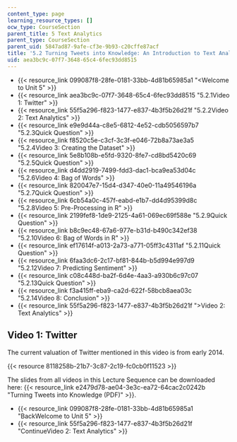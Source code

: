 ```yaml
---
content_type: page
learning_resource_types: []
ocw_type: CourseSection
parent_title: 5 Text Analytics
parent_type: CourseSection
parent_uid: 5847ad87-9afe-cf3e-9b93-c20cffe87acf
title: '5.2 Turning Tweets into Knowledge: An Introduction to Text Analytics'
uid: aea3bc9c-07f7-3648-65c4-6fec93dd8515
---
```


*   {{< resource_link 099087f8-28fe-0181-33bb-4d81b65985a1 "\<Welcome to Unit 5" >}}
*   {{< resource_link aea3bc9c-07f7-3648-65c4-6fec93dd8515 "5.2.1Video 1: Twitter" >}}
*   {{< resource_link 55f5a296-f823-1477-e837-4b3f5b26d21f "5.2.2Video 2: Text Analytics" >}}
*   {{< resource_link e9e9d44a-c8e5-6812-4e52-cdb5056597b7 "5.2.3Quick Question" >}}
*   {{< resource_link f8520c5e-c3cf-3c3f-e046-72b8a73ae3a5 "5.2.4Video 3: Creating the Dataset" >}}
*   {{< resource_link 5e8b108b-e5fd-9320-8fe7-cd8bd5420c69 "5.2.5Quick Question" >}}
*   {{< resource_link d4dd2919-7499-fdd3-dac1-bca9ea53d04c "5.2.6Video 4: Bag of Words" >}}
*   {{< resource_link 820047e7-15d4-d347-40e0-11a49546196a "5.2.7Quick Question" >}}
*   {{< resource_link 6cb54a0c-457f-eabd-e1b7-dd4d95399d8c "5.2.8Video 5: Pre-Processing in R" >}}
*   {{< resource_link 2199fef8-1de9-2125-4a61-069ec69f588e "5.2.9Quick Question" >}}
*   {{< resource_link b8c9ec48-67a6-977e-b31d-b490c342ef38 "5.2.10Video 6: Bag of Words in R" >}}
*   {{< resource_link ef17614f-a013-2a73-a771-05ff3c4311af "5.2.11Quick Question" >}}
*   {{< resource_link 6faa3dc6-2c17-bf81-844b-b5d994e997d9 "5.2.12Video 7: Predicting Sentiment" >}}
*   {{< resource_link c08c448d-ba2f-6d4e-4aa3-a930b6c97c07 "5.2.13Quick Question" >}}
*   {{< resource_link f3a415ff-eba9-ca2d-622f-58bcb8aea03c "5.2.14Video 8: Conclusion" >}}
*   {{< resource_link 55f5a296-f823-1477-e837-4b3f5b26d21f "\>Video 2: Text Analytics" >}}

Video 1: Twitter
----------------

The current valuation of Twitter mentioned in this video is from early 2014.

{{< resource 8118258b-21b7-3c87-2c19-fc0cb0f11523 >}}

The slides from all videos in this Lecture Sequence can be downloaded here: {{< resource_link e2479d78-ae04-3e3c-ea72-64cac2c0242b "Turning Tweets into Knowledge (PDF)" >}}.

*   {{< resource_link 099087f8-28fe-0181-33bb-4d81b65985a1 "BackWelcome to Unit 5" >}}
*   {{< resource_link 55f5a296-f823-1477-e837-4b3f5b26d21f "ContinueVideo 2: Text Analytics" >}}